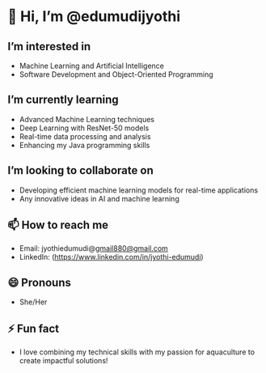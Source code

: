 # 👋 Hi, I’m @edumudijyothi

## I’m interested in
- Machine Learning and Artificial Intelligence
- Software Development and Object-Oriented Programming

##  I’m currently learning
- Advanced Machine Learning techniques
- Deep Learning with ResNet-50 models
- Real-time data processing and analysis
- Enhancing my Java programming skills

##  I’m looking to collaborate on
- Developing efficient machine learning models for real-time applications
- Any innovative ideas in AI and machine learning

## 📫 How to reach me
- Email: jyothiedumudi@gmail880@gmail.com
- LinkedIn: (https://www.linkedin.com/in/jyothi-edumudi)

## 😄 Pronouns
- She/Her

## ⚡ Fun fact
- I love combining my technical skills with my passion for aquaculture to create impactful solutions!
